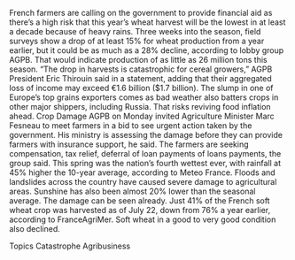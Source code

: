 French farmers are calling on the government to provide financial aid as there’s a high risk that this year’s wheat harvest will be the lowest in at least a decade because of heavy rains.
Three weeks into the season, field surveys show a drop of at least 15% for wheat production from a year earlier, but it could be as much as a 28% decline, according to lobby group AGPB. That would indicate production of as little as 26 million tons this season.
“The drop in harvests is catastrophic for cereal growers,” AGPB President Eric Thirouin said in a statement, adding that their aggregated loss of income may exceed €1.6 billion ($1.7 billion).
The slump in one of Europe’s top grains exporters comes as bad weather also batters crops in other major shippers, including Russia. That risks reviving food inflation ahead.
Crop Damage
AGPB on Monday invited Agriculture Minister Marc Fesneau to meet farmers in a bid to see urgent action taken by the government. His ministry is assessing the damage before they can provide farmers with insurance support, he said.
The farmers are seeking compensation, tax relief, deferral of loan payments of loans payments, the group said.
This spring was the nation’s fourth wettest ever, with rainfall at 45% higher the 10-year average, according to Meteo France. Floods and landslides across the country have caused severe damage to agricultural areas. Sunshine has also been almost 20% lower than the seasonal average.
The damage can be seen already. Just 41% of the French soft wheat crop was harvested as of July 22, down from 76% a year earlier, according to FranceAgriMer. Soft wheat in a good to very good condition also declined.

Topics
Catastrophe
Agribusiness
